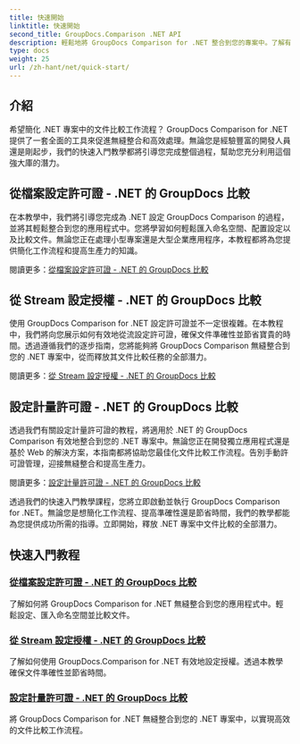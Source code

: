 ```yaml
---
title: 快速開始
linktitle: 快速開始
second_title: GroupDocs.Comparison .NET API
description: 輕鬆地將 GroupDocs Comparison for .NET 整合到您的專案中。了解有效的許可證設定方法，以實現準確的文件比較工作流程。
type: docs
weight: 25
url: /zh-hant/net/quick-start/
---
```


## 介紹

希望簡化 .NET 專案中的文件比較工作流程？ GroupDocs Comparison for .NET 提供了一套全面的工具來促進無縫整合和高效處理。無論您是經驗豐富的開發人員還是剛起步，我們的快速入門教學都將引導您完成整個過程，幫助您充分利用這個強大庫的潛力。

## 從檔案設定許可證 - .NET 的 GroupDocs 比較

在本教學中，我們將引導您完成為 .NET 設定 GroupDocs Comparison 的過程，並將其輕鬆整合到您的應用程式中。您將學習如何輕鬆匯入命名空間、配置設定以及比較文件。無論您正在處理小型專案還是大型企業應用程序，本教程都將為您提供簡化工作流程和提高生產力的知識。

閱讀更多：[從檔案設定許可證 - .NET 的 GroupDocs 比較](./set-license-from-file/)

## 從 Stream 設定授權 - .NET 的 GroupDocs 比較

使用 GroupDocs Comparison for .NET 設定許可證並不一定很複雜。在本教程中，我們將向您展示如何有效地從流設定許可證，確保文件準確性並節省寶貴的時間。透過遵循我們的逐步指南，您將能夠將 GroupDocs Comparison 無縫整合到您的 .NET 專案中，從而釋放其文件比較任務的全部潛力。

閱讀更多：[從 Stream 設定授權 - .NET 的 GroupDocs 比較](./set-license-from-stream/)

## 設定計量許可證 - .NET 的 GroupDocs 比較

透過我們有關設定計量許可證的教程，將適用於 .NET 的 GroupDocs Comparison 有效地整合到您的 .NET 專案中。無論您正在開發獨立應用程式還是基於 Web 的解決方案，本指南都將協助您最佳化文件比較工作流程。告別手動許可證管理，迎接無縫整合和提高生產力。

閱讀更多：[設定計量許可證 - .NET 的 GroupDocs 比較](./set-metered-license/)

透過我們的快速入門教學課程，您將立即啟動並執行 GroupDocs Comparison for .NET。無論您是想簡化工作流程、提高準確性還是節省時間，我們的教學都能為您提供成功所需的指導。立即開始，釋放 .NET 專案中文件比較的全部潛力。
## 快速入門教程
### [從檔案設定許可證 - .NET 的 GroupDocs 比較](./set-license-from-file/)
了解如何將 GroupDocs Comparison for .NET 無縫整合到您的應用程式中。輕鬆設定、匯入命名空間並比較文件。
### [從 Stream 設定授權 - .NET 的 GroupDocs 比較](./set-license-from-stream/)
了解如何使用 GroupDocs.Comparison for .NET 有效地設定授權。透過本教學確保文件準確性並節省時間。
### [設定計量許可證 - .NET 的 GroupDocs 比較](./set-metered-license/)
將 GroupDocs Comparison for .NET 無縫整合到您的 .NET 專案中，以實現高效的文件比較工作流程。